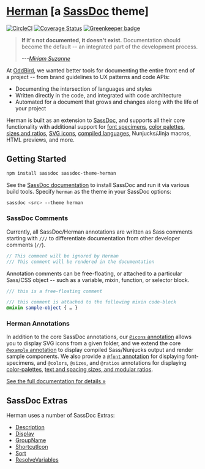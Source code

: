 # [Herman][herman] [a [SassDoc][sassdoc] theme]

[![CircleCI](https://circleci.com/gh/oddbird/sassdoc-theme-herman.svg?style=svg)](https://circleci.com/gh/oddbird/sassdoc-theme-herman)
[![Coverage Status](https://coveralls.io/repos/github/oddbird/sassdoc-theme-herman/badge.svg)](https://coveralls.io/github/oddbird/sassdoc-theme-herman)
[![Greenkeeper badge](https://badges.greenkeeper.io/oddbird/sassdoc-theme-herman.svg)](https://greenkeeper.io/)

> **If it's not documented, it doesn't exist.**
> Documentation should become the default --
> an integrated part of the development process.
>
> <cite>---<a href="http://oddbird.net/birds/#bird-miriam">Miriam Suzanne</a></cite>

At [OddBird][oddbird],
we wanted better tools for documenting
the entire front end of a project --
from brand guidelines to UX patterns and code APIs:

- Documenting the intersection of languages and styles
- Written directly in the code,
  and integrated with code architecture
- Automated for a document that grows and changes
  along with the life of your project

Herman is built as an extension to [SassDoc][sassdoc],
and supports all their core functionality
with additional support for
[font specimens][font-docs], [color palettes][color-preview],
[sizes and ratios][size-preview], [SVG icons][icon-docs],
[compiled languages][example-docs], Nunjucks/Jinja macros, HTML previews,
and more.

[font-docs]: http://oddbird.net/herman/docs/demo_fonts.html
[color-preview]: http://oddbird.net/herman/docs/demo_colors.html
[size-preview]: http://oddbird.net/herman/docs/demo_sizes.html
[icon-docs]: http://oddbird.net/herman/docs/demo_icons.html
[example-docs]: http://oddbird.net/herman/docs/demo_examples.html


## Getting Started

```bash
npm install sassdoc sassdoc-theme-herman
```

See the [SassDoc documentation](http://sassdoc.com/getting-started/)
to install SassDoc and run it via various build tools.
Specify `herman` as the theme
in your SassDoc options:

```bash
sassdoc <src> --theme herman
```


### SassDoc Comments

Currently,
all SassDoc/Herman annotations are written as Sass comments
starting with `///` to differentiate documentation
from other developer comments (`//`).

```scss
// This comment will be ignored by Herman
/// This comment will be rendered in the documentation
```

Annotation comments can be free-floating,
or attached to a particular Sass/CSS object --
such as a variable, mixin, function, or selector block.

```scss
/// this is a free-floating comment

/// this comment is attached to the following mixin code-block
@mixin sample-object { … }
```


### Herman Annotations

In addition to the core SassDoc annotations,
our [`@icons` annotation][icon-docs] allows you to
display SVG icons from a given folder,
and we extend the core [`@example` annotation][example-docs]
to display compiled Sass/Nunjucks output
and render sample components.
We also provide a [`@font` annotation][font-docs]
for displaying font-specimens,
and `@colors`, `@sizes`, and `@ratios` annotations
for displaying [color-palettes][color-preview],
[text and spacing sizes, and modular ratios][size-preview].

[herman]: http://oddbird.net/herman/
[oddbird]: http://oddbird.net/
[sassdoc]: http://sassdoc.com/

[See the full documentation for details »][docs]

[docs]: http://oddbird.net/herman/docs/CONFIGURATION.html


## SassDoc Extras

Herman uses a number of SassDoc Extras:

- [Description](http://sassdoc.com/extra-tools/#description-description-descriptionpath)
- [Display](http://sassdoc.com/extra-tools/#display-toggle-display)
- [GroupName](http://sassdoc.com/extra-tools/#groups-aliases-groupname)
- [ShortcutIcon](http://sassdoc.com/extra-tools/#shortcut-icon-shortcuticon)
- [Sort](http://sassdoc.com/extra-tools/#sort-sort)
- [ResolveVariables](http://sassdoc.com/extra-tools/#resolved-variables-resolvevariables)
